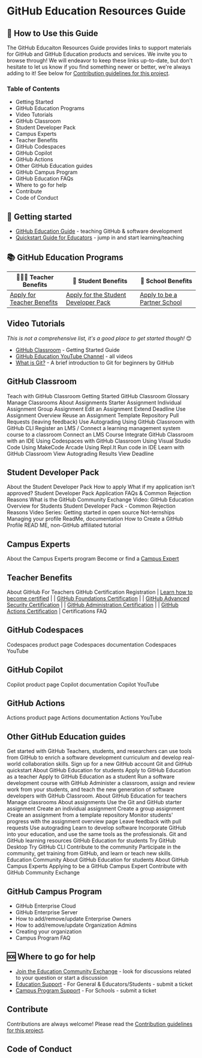 # GitHub Education Resources Guide

## 👀 How to Use this Guide
The GitHub Educaiton Resources Guide provides links to support materials for GitHub and GitHub Education products and services. We invite you to browse through! We will endeavor to keep these links up-to-date, but don't hesitate to let us know if you find something newer or better, we're always adding to it! See below for [Contribution guidelines for this project](docs/CONTRIBUTING.md). 

### Table of Contents
- Getting Started
- GitHub Education Programs
- Video Tutorials
- GitHub Classroom
- Student Developer Pack
- Campus Experts
- Teacher Benefits
- GitHub Codespaces
- GitHub Copilot
- GitHub Actions
- Other GitHub Education guides
- GitHub Campus Program
- GitHub Education FAQs
- Where to go for help
- Contribute
- Code of Conduct

## 🏁 Getting started
- [GitHub Education Guide](https://docs.github.com/en/education/guides) - teaching GitHub & software development
- [Quickstart Guide for Educators](https://docs.github.com/en/education/quickstart) - jump in and start learning/teaching



## 📚 GitHub Education Programs
| 👩🏽‍🏫 Teacher Benefits | 🎒 Student Benefits | 🏫 School Benefits
| ------------- | ------------- | ------------- |
| [Apply for Teacher Benefits](https://education.github.com/discount_requests/application) | [Apply for the Student Developer Pack](https://education.github.com/pack/join)  | [Apply to be a Partner School](https://education.github.com/partner_school_applications/apply) |


## Video Tutorials
*This is not a comprehensive list, it's a good place to get started though!* 😊
- [GitHub Classroom](https://www.youtube.com/playlist?list=PLIRjfNq867bewk3ZGV6Z7a16YDNRCpK3u) - Getting Started Guide
- [GitHub Education YouTube Channel](https://www.youtube.com/@githubeducation4427/videos) - all videos
- [What is Git?](https://www.youtube.com/@githubeducation4427/videos) - A brief introduction to Git for beginners by GitHub
 
## GitHub Classroom
Teach with GitHub Classroom
Getting Started 
GitHub Classroom Glossary
Manage Classrooms
About Assignments
Starter Assignment
Individual Assignment
Group Assignment
Edit an Assignment
Extend Deadline
Use Assignment Overview
Reuse an Assignment
Template Repository
Pull Requests (leaving feedback)
Use Autograding
Using GitHub Classroom with GitHub CLI
Register an LMS / Connect a learning management system course to a classroom
Connect an LMS Course
Integrate GitHub Classroom with an IDE
Using Codespaces with GitHub Classroom
Using Visual Studio Code
Using MakeCode Arcade
Using Repl.It
Run code in IDE
Learn with GitHub Classroom
View Autograding Results
View Deadline

## Student Developer Pack
About the Student Developer Pack
How to apply
What if my application isn’t approved?
Student Developer Pack Application FAQs & Common Rejection Reasons
What is the GitHub Community Exchange
Video: GitHub Education Overview for Students
Student Developer Pack - Common Rejection Reasons
Video Series: 
Getting started in open source
Not-ternships
Managing your profile ReadMe, documentation
How to Create a GitHub Profile READ ME, non-GitHub affiliated tutorial

## Campus Experts
About the Campus Experts program
Become or find a [Campus Expert](https://education.github.com/experts) 

## Teacher Benefits
About GitHub For Teachers
GitHub Certification Registration
| [Learn how to become certified](https://education.github.com/experts)  | 
| [GitHub Foundations Certification](https://learn.microsoft.com/en-us/collections/o1njfe825p602p) |
| [GitHub Advanced Security Certification](https://learn.microsoft.com/en-us/collections/rqymc6yw8q5rey) |
| [GitHub Administration Certification](https://learn.microsoft.com/en-us/collections/mom7u1gzjdxw03) |
| [GitHub Actions Certification](https://learn.microsoft.com/en-us/collections/n5p4a5z7keznp5) |
Certifications FAQ

## GitHub Codespaces
Codespaces product page
Codespaces documentation
Codespaces YouTube

## GitHub Copilot
Copilot product page
Copilot documentation
Copilot YouTube

## GitHub Actions
Actions product page
Actions documentation
Actions YouTube

## Other GitHub Education guides
Get started with GitHub
Teachers, students, and researchers can use tools from GitHub to enrich a software development curriculum and develop real-world collaboration skills.
Sign up for a new GitHub account
Git and GitHub quickstart
About GitHub Education for students
Apply to GitHub Education as a teacher
Apply to GitHub Education as a student
Run a software development course with GitHub
Administer a classroom, assign and review work from your students, and teach the new generation of software developers with GitHub Classroom.
About GitHub Education for teachers
Manage classrooms
About assignments
Use the Git and GitHub starter assignment
Create an individual assignment
Create a group assignment
Create an assignment from a template repository
Monitor students' progress with the assignment overview page
Leave feedback with pull requests
Use autograding
Learn to develop software
Incorporate GitHub into your education, and use the same tools as the professionals.
Git and GitHub learning resources
GitHub Education for students
Try GitHub Desktop
Try GitHub CLI
Contribute to the community
Participate in the community, get training from GitHub, and learn or teach new skills.
Education Community
About GitHub Education for students
About GitHub Campus Experts
Applying to be a GitHub Campus Expert
Contribute with GitHub Community Exchange



## GitHub Campus Program
- GitHub Enterprise Cloud
- GitHub Enterprise Server
- How to add/remove/update Enterprise Owners
- How to add/remove/update Organization Admins
- Creating your organization
- Campus Program FAQ


## 🆘 Where to go for help
- [Join the Education Community Exchange](https://github.com/orgs/community/discussions/categories/github-education) - look for discussions related to your question or start a discussion
- [Education Support](https://support.github.com/request?tags=education-support) - For General & Educators/Students - submit a ticket
- [Campus Program Support](https://support.github.com/contact/campus-program) - For Schools - submit a ticket


## Contribute
Contributions are always welcome! Please read the [Contribution guidelines for this project](docs/CONTRIBUTING.md).

## Code of Conduct
